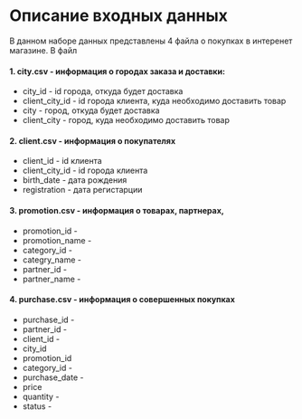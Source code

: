 # Описание входных данных

В данном наборе данных представлены 4 файла о покупках в интеренет магазине. В файл  

#### 1. city.csv - информация о городах заказа и доставки:
  * city_id - id города, откуда будет доставка
  * client_city_id - id города клиента, куда необходимо доставить товар
  * city - город, откуда будет доставка
  * client_city - город, куда необходимо доставить товар
  
#### 2. client.csv - информация о покупателях
  * client_id - id клиента
  * client_city_id - id города клиента
  * birth_date - дата рождения
  * registration - дата регистарции 
  
#### 3. promotion.csv - информация о товарах, партнерах, 
  * promotion_id - 
  * promotion_name - 
  * category_id -
  * categry_name - 
  * partner_id - 
  * partner_name - 

#### 4. purchase.csv - информация о совершенных покупках
  * purchase_id - 
  * partner_id - 
  * client_id - 
  * city_id 
  * promotion_id 
  * category_id - 
  * purchase_date - 
  * price
  * quantity - 
  * status - 
